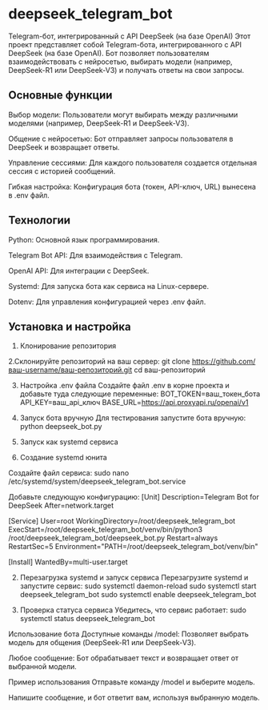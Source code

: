 # deepseek_telegram_bot
Telegram-бот, интегрированный с API DeepSeek (на базе OpenAI)
Этот проект представляет собой Telegram-бота, интегрированного с API DeepSeek (на базе OpenAI). Бот позволяет пользователям взаимодействовать с нейросетью, выбирать модели (например, DeepSeek-R1 или DeepSeek-V3) и получать ответы на свои запросы.

## Основные функции
Выбор модели: Пользователи могут выбирать между различными моделями (например, DeepSeek-R1 и DeepSeek-V3).

Общение с нейросетью: Бот отправляет запросы пользователя в DeepSeek и возвращает ответы.

Управление сессиями: Для каждого пользователя создается отдельная сессия с историей сообщений.

Гибкая настройка: Конфигурация бота (токен, API-ключ, URL) вынесена в .env файл.

## Технологии
Python: Основной язык программирования.

Telegram Bot API: Для взаимодействия с Telegram.

OpenAI API: Для интеграции с DeepSeek.

Systemd: Для запуска бота как сервиса на Linux-сервере.

Dotenv: Для управления конфигурацией через .env файл.

## Установка и настройка
1. Клонирование репозитория

2.Склонируйте репозиторий на ваш сервер:
git clone https://github.com/ваш-username/ваш-репозиторий.git
cd ваш-репозиторий

3. Настройка .env файла
Создайте файл .env в корне проекта и добавьте туда следующие переменные:
BOT_TOKEN=ваш_токен_бота
API_KEY=ваш_api_ключ
BASE_URL=https://api.proxyapi.ru/openai/v1

4. Запуск бота вручную
Для тестирования запустите бота вручную:
python deepseek_bot.py

5. Запуск как systemd сервиса
1. Создание systemd юнита

Создайте файл сервиса:
sudo nano /etc/systemd/system/deepseek_telegram_bot.service

Добавьте следующую конфигурацию:
[Unit]
Description=Telegram Bot for DeepSeek
After=network.target

[Service]
User=root
WorkingDirectory=/root/deepseek_telegram_bot
ExecStart=/root/deepseek_telegram_bot/venv/bin/python3 /root/deepseek_telegram_bot/deepseek_bot.py
Restart=always
RestartSec=5
Environment="PATH=/root/deepseek_telegram_bot/venv/bin"

[Install]
WantedBy=multi-user.target

2. Перезагрузка systemd и запуск сервиса
Перезагрузите systemd и запустите сервис:
sudo systemctl daemon-reload
sudo systemctl start deepseek_telegram_bot
sudo systemctl enable deepseek_telegram_bot

3. Проверка статуса сервиса
Убедитесь, что сервис работает:
sudo systemctl status deepseek_telegram_bot

Использование бота
Доступные команды
/model: Позволяет выбрать модель для общения (DeepSeek-R1 или DeepSeek-V3).

Любое сообщение: Бот обрабатывает текст и возвращает ответ от выбранной модели.

Пример использования
Отправьте команду /model и выберите модель.

Напишите сообщение, и бот ответит вам, используя выбранную модель.

